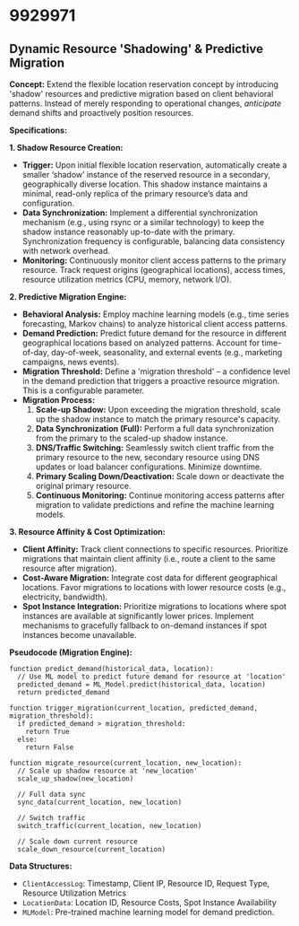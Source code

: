 # 9929971

## Dynamic Resource 'Shadowing' & Predictive Migration

**Concept:** Extend the flexible location reservation concept by introducing 'shadow' resources and predictive migration based on client behavioral patterns. Instead of merely responding to operational changes, *anticipate* demand shifts and proactively position resources.

**Specifications:**

**1. Shadow Resource Creation:**

*   **Trigger:** Upon initial flexible location reservation, automatically create a smaller ‘shadow’ instance of the reserved resource in a secondary, geographically diverse location. This shadow instance maintains a minimal, read-only replica of the primary resource’s data and configuration.
*   **Data Synchronization:** Implement a differential synchronization mechanism (e.g., using rsync or a similar technology) to keep the shadow instance reasonably up-to-date with the primary. Synchronization frequency is configurable, balancing data consistency with network overhead.
*   **Monitoring:** Continuously monitor client access patterns to the primary resource. Track request origins (geographical locations), access times, resource utilization metrics (CPU, memory, network I/O).

**2. Predictive Migration Engine:**

*   **Behavioral Analysis:** Employ machine learning models (e.g., time series forecasting, Markov chains) to analyze historical client access patterns.
*   **Demand Prediction:** Predict future demand for the resource in different geographical locations based on analyzed patterns. Account for time-of-day, day-of-week, seasonality, and external events (e.g., marketing campaigns, news events).
*   **Migration Threshold:** Define a 'migration threshold' – a confidence level in the demand prediction that triggers a proactive resource migration. This is a configurable parameter.
*   **Migration Process:**
    1.  **Scale-up Shadow:** Upon exceeding the migration threshold, scale up the shadow instance to match the primary resource's capacity.
    2.  **Data Synchronization (Full):** Perform a full data synchronization from the primary to the scaled-up shadow instance.
    3.  **DNS/Traffic Switching:** Seamlessly switch client traffic from the primary resource to the new, secondary resource using DNS updates or load balancer configurations.  Minimize downtime.
    4.  **Primary Scaling Down/Deactivation:** Scale down or deactivate the original primary resource.
    5.  **Continuous Monitoring:** Continue monitoring access patterns after migration to validate predictions and refine the machine learning models.

**3.  Resource Affinity & Cost Optimization:**

*   **Client Affinity:** Track client connections to specific resources.  Prioritize migrations that maintain client affinity (i.e., route a client to the same resource after migration).
*   **Cost-Aware Migration:** Integrate cost data for different geographical locations.  Favor migrations to locations with lower resource costs (e.g., electricity, bandwidth).
*   **Spot Instance Integration:**  Prioritize migrations to locations where spot instances are available at significantly lower prices.  Implement mechanisms to gracefully fallback to on-demand instances if spot instances become unavailable.

**Pseudocode (Migration Engine):**

```
function predict_demand(historical_data, location):
  // Use ML model to predict future demand for resource at 'location'
  predicted_demand = ML_Model.predict(historical_data, location)
  return predicted_demand

function trigger_migration(current_location, predicted_demand, migration_threshold):
  if predicted_demand > migration_threshold:
    return True
  else:
    return False

function migrate_resource(current_location, new_location):
  // Scale up shadow resource at 'new_location'
  scale_up_shadow(new_location)

  // Full data sync
  sync_data(current_location, new_location)

  // Switch traffic
  switch_traffic(current_location, new_location)

  // Scale down current resource
  scale_down_resource(current_location)
```

**Data Structures:**

*   `ClientAccessLog`:  Timestamp, Client IP, Resource ID, Request Type, Resource Utilization Metrics
*   `LocationData`:  Location ID, Resource Costs, Spot Instance Availability
*   `MLModel`:  Pre-trained machine learning model for demand prediction.